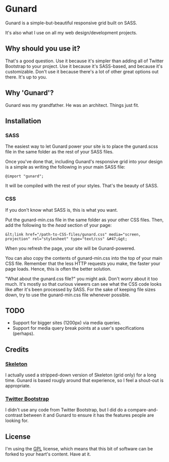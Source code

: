 Gunard
=============

Gunard is a simple-but-beautiful responsive grid built on SASS.

It's also what I use on all my web design/development projects.

Why should you use it?
----------------------

That's a good question. Use it because it's simpler than adding all of Twitter Bootstrap to your project. Use it because it's SASS-based, and because it's customizable. Don't use it because there's a lot of other great options out there. It's up to you.

Why 'Gunard'?
-------------

Gunard was my grandfather. He was an architect. Things just fit.

Installation
------------

### SASS

The easiest way to let Gunard power your site is to place the gunard.scss file in the same folder as the rest of your SASS files.

Once you've done that, including Gunard's responsive grid into your design is a simple as writing the following in your main SASS file:

`@import "gunard";`

It will be compiled with the rest of your styles. That's the beauty of SASS.

### CSS

If you don't know what SASS is, this is what you want.

Put the gunard-min.css file in the same folder as your other CSS files. Then, add the following to the <em>head</em> section of your page:

`&lt;link href="/path-to-CSS-files/gunard.css" media="screen, projection" rel="stylesheet" type="text/css" &#47;&gt;`

When you refresh the page, your site will be Gunard-powered.

You can also copy the contents of gunard-min.css into the top of your main CSS file. Remember that the less HTTP requests you make, the faster your page loads. Hence, this is often the better solution.

"What about the gunard.css file?" you might ask. Don't worry about it too much. It's mostly so that curious viewers can see what the CSS code looks like after it's been processed by SASS. For the sake of keeping file sizes down, try to use the gunard-min.css file whenever possible.

TODO
----

* Support for bigger sites (1200px) via media queries.
* Support for media query break points at a user's specifications (perhaps).

Credits
-------

### [Skeleton](http://www.getskeleton.com/)

I actually used a stripped-down version of Skeleton (grid only) for a long time. Gunard is based rougly around that experience, so I feel a shout-out is appropriate.

### [Twitter Bootstrap](http://twitter.github.com/bootstrap/)

I didn't use any code from Twitter Bootstrap, but I did do a compare-and-contrast between it and Gunard to ensure it has the features people are looking for.

License
-------

I'm using the [GPL](http://www.gnu.org/copyleft/gpl.html) license, which means that this bit of software can be forked to your heart's content. Have at it.